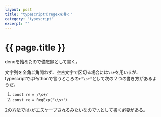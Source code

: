 ```yaml
---
layout: post
title: "typescriptでregexを書く"
category: "typescript"
excerpt: ""
---
```


# {{ page.title }}

denoを始めたので備忘録として書く。

文字列を全角半角問わず、空白文字で区切る場合には`\s+`を用いるが、typescriptではPythonで言うところの`r"\s+"`として次の２つの書き方があるようだ。

1. `const re = /\s+/`
2. `const re = RegExp("\\s+")`

2の方法では`\`がエスケープされるみたいなので`\\`として書く必要がある。
